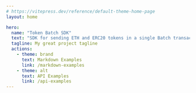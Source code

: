 ```yaml
---
# https://vitepress.dev/reference/default-theme-home-page
layout: home

hero:
  name: "Token Batch SDK"
  text: "SDK for sending ETH and ERC20 tokens in a single Batch transaction"
  tagline: My great project tagline
  actions:
    - theme: brand
      text: Markdown Examples
      link: /markdown-examples
    - theme: alt
      text: API Examples
      link: /api-examples
---
```


